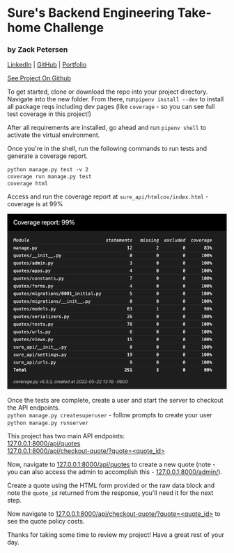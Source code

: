 # Sure's Backend Engineering Take-home Challenge

### by Zack Petersen

[LinkedIn](https://www.linkedin.com/in/zackcpetersen/) | [GitHub](https://github.com/zackcpetersen)
| [Portfolio](https://zackcpetersen.com/)

[See Project On Github](https://github.com/zackcpetersen/sure_api)

To get started, clone or download the repo into your project directory. Navigate into the new folder. From there,
run`pipenv install --dev`
to install all package reqs including dev pages (like `coverage` - so you can see full test coverage in this project!)

After all requirements are installed, go ahead and run
`pipenv shell` to activate the virtual environment.

Once you're in the shell, run the following commands to run tests and generate a coverage report.

```
python manage.py test -v 2
coverage run manage.py test
coverage html
```

Access and run the coverage report at `sure_api/htmlcov/index.html` - coverage is at 99%

![](images/sure-api-coverage-report.png)

Once the tests are complete, create a user and start the server to checkout the API endpoints. <br>
`python manage.py createsuperuser` - follow prompts to create your user <br>
`python manage.py runserver`

This project has two main API endpoints: <br>
[127.0.0.1:8000/api/quotes](http://127.0.0.1:8000/api/quotes/) <br>
[127.0.0.1:8000/api/checkout-quote/?quote=<quote_id>](http://127.0.0.1:8000/api/checkout-quote/?quote=<quote_id>)

Now, navigate to [127.0.0.1:8000/api/quotes](http://127.0.0.1:8000/api/quotes/) to create a new quote (note - you can
also access the admin to accomplish this - [127.0.0.1:8000/admin/](http://127.0.0.1:8000/admin/)).

Create a quote using the HTML form provided or the raw data block and note the `quote_id` returned from the response,
you'll need it for the next step.

Now navigate to 
[127.0.0.1:8000/api/checkout-quote/?quote=<quote_id>](http://127.0.0.1:8000/api/checkout-quote/?quote=<quote_id>) 
to see the quote policy costs.

Thanks for taking some time to review my project! Have a great rest of your day.
